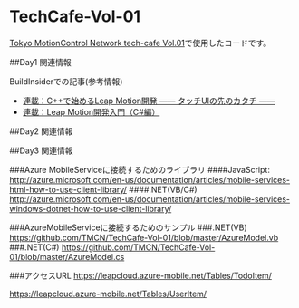 TechCafe-Vol-01
===============

[Tokyo MotionControl Network tech-cafe Vol.01](http://kokucheese.com/event/index/157654/)で使用したコードです。

##Day1 関連情報

BuildInsiderでの記事(参考情報)
 * [連載：C++で始めるLeap Motion開発 ―― タッチUIの先のカタチ ――](http://www.buildinsider.net/small/leapmotioncpp)
 * [連載：Leap Motion開発入門（C#編）](http://www.buildinsider.net/small/leapmotioncs)

##Day2 関連情報


##Day3 関連情報

###Azure MobileServiceに接続するためのライブラリ
####JavaScript:
http://azure.microsoft.com/en-us/documentation/articles/mobile-services-html-how-to-use-client-library/
####.NET(VB/C#)
http://azure.microsoft.com/en-us/documentation/articles/mobile-services-windows-dotnet-how-to-use-client-library/

###AzureMobileServiceに接続するためのサンプル
###.NET(VB)
https://github.com/TMCN/TechCafe-Vol-01/blob/master/AzureModel.vb
###.NET(C#)
https://github.com/TMCN/TechCafe-Vol-01/blob/master/AzureModel.cs

###アクセスURL
https://leapcloud.azure-mobile.net/Tables/TodoItem/

https://leapcloud.azure-mobile.net/Tables/UserItem/


